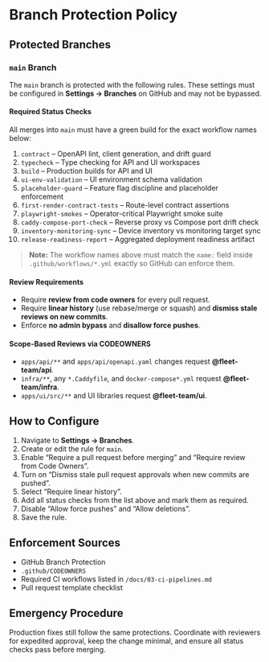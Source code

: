 # Branch Protection Policy

## Protected Branches

### `main` Branch
The `main` branch is protected with the following rules. These settings must be configured in **Settings → Branches** on GitHub and may not be bypassed.

#### Required Status Checks
All merges into `main` must have a green build for the exact workflow names below:

1. `contract` – OpenAPI lint, client generation, and drift guard
2. `typecheck` – Type checking for API and UI workspaces
3. `build` – Production builds for API and UI
4. `ui-env-validation` – UI environment schema validation
5. `placeholder-guard` – Feature flag discipline and placeholder enforcement
6. `first-render-contract-tests` – Route-level contract assertions
7. `playwright-smokes` – Operator-critical Playwright smoke suite
8. `caddy-compose-port-check` – Reverse proxy vs Compose port drift check
9. `inventory-monitoring-sync` – Device inventory vs monitoring target sync
10. `release-readiness-report` – Aggregated deployment readiness artifact

> **Note:** The workflow names above must match the `name:` field inside `.github/workflows/*.yml` exactly so GitHub can enforce them.

#### Review Requirements
- Require **review from code owners** for every pull request.
- Require **linear history** (use rebase/merge or squash) and **dismiss stale reviews on new commits**.
- Enforce **no admin bypass** and **disallow force pushes**.

#### Scope-Based Reviews via CODEOWNERS
- `apps/api/**` and `apps/api/openapi.yaml` changes request **@fleet-team/api**.
- `infra/**`, any `*.Caddyfile`, and `docker-compose*.yml` request **@fleet-team/infra**.
- `apps/ui/src/**` and UI libraries request **@fleet-team/ui**.

## How to Configure
1. Navigate to **Settings → Branches**.
2. Create or edit the rule for `main`.
3. Enable “Require a pull request before merging” and “Require review from Code Owners”.
4. Turn on “Dismiss stale pull request approvals when new commits are pushed”.
5. Select “Require linear history”.
6. Add all status checks from the list above and mark them as required.
7. Disable “Allow force pushes” and “Allow deletions”.
8. Save the rule.

## Enforcement Sources
- GitHub Branch Protection
- `.github/CODEOWNERS`
- Required CI workflows listed in `/docs/03-ci-pipelines.md`
- Pull request template checklist

## Emergency Procedure
Production fixes still follow the same protections. Coordinate with reviewers for expedited approval, keep the change minimal, and ensure all status checks pass before merging.

